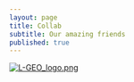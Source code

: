 ```yaml
---
layout: page
title: Collab
subtitle: Our amazing friends
published: true
---
```

[![L-GEO_logo.png]({{site.baseurl}}/img/L-GEO_logo.png)](https://wordpress.ft.unicamp.br/bernardotf/l-geo/)